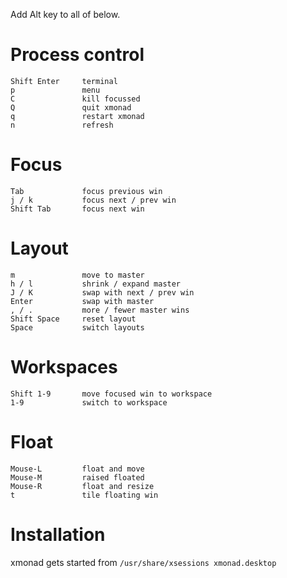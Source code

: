 Add Alt key to all of below.

# Process control
```
Shift Enter     terminal
p               menu
C               kill focussed
Q               quit xmonad
q               restart xmonad
n               refresh
```

# Focus
```
Tab             focus previous win
j / k           focus next / prev win
Shift Tab       focus next win
```

# Layout
```
m               move to master
h / l           shrink / expand master
J / K           swap with next / prev win
Enter           swap with master
, / .           more / fewer master wins
Shift Space     reset layout
Space           switch layouts
```

# Workspaces
```
Shift 1-9       move focused win to workspace
1-9             switch to workspace
```

# Float
```
Mouse-L         float and move
Mouse-M         raised floated
Mouse-R         float and resize
t               tile floating win
```

# Installation
xmonad gets started from `/usr/share/xsessions xmonad.desktop`
